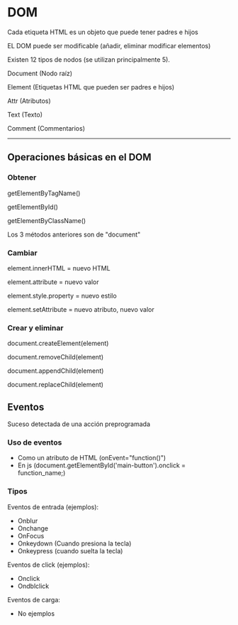 # DOM

Cada etiqueta HTML es un objeto que puede tener padres e hijos

EL DOM puede ser modificable (añadir, eliminar modificar elementos)

Existen 12 tipos de nodos (se utilizan principalmente 5).

Document (Nodo raíz)

Element (Etiquetas HTML que pueden ser padres e hijos)

Attr (Atributos)

Text (Texto)

Comment (Commentarios)

---

## Operaciones básicas en el DOM

### Obtener

getElementByTagName()

getElementById()

getElementByClassName()

Los 3 métodos anteriores son de "document"

### Cambiar

element.innerHTML = nuevo HTML

element.attribute = nuevo valor

element.style.property = nuevo estilo

element.setAttribute = nuevo atributo, nuevo valor

### Crear y eliminar

document.createElement(element)

document.removeChild(element)

document.appendChild(element)

document.replaceChild(element)

## Eventos

Suceso detectada de una acción preprogramada

### Uso de eventos

* Como un atributo de HTML (onEvent="function()")
* En js (document.getElementById('main-button').onclick = function_name;)

### Tipos

Eventos de entrada (ejemplos):

* Onblur
* Onchange
* OnFocus
* Onkeydown (Cuando presiona la tecla)
* Onkeypress (cuando suelta la tecla)

Eventos de click (ejemplos):

* Onclick
* Ondblclick

Eventos de carga:

* No ejemplos
